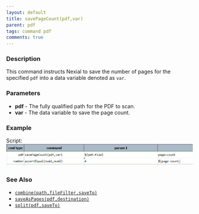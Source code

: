 ```yaml
---
layout: default
title: savePageCount(pdf,var)
parent: pdf
tags: command pdf
comments: true
---
```



### Description
This command instructs Nexial to save the number of pages for the specified `pdf` into a data variable denoted as `var`.


### Parameters
- **pdf** - The fully qualified path for the PDF to scan.
- **var** - The data variable to save the page count.


### Example
Script:
![](image/savePageCount_01.png)


### See Also
- [`combine(path,fileFilter,saveTo)`](combine(path,fileFilter,saveTo))
- [`saveAsPages(pdf,destination)`](saveAsPages(pdf,destination))
- [`split(pdf,saveTo)`](split(pdf,saveTo))
